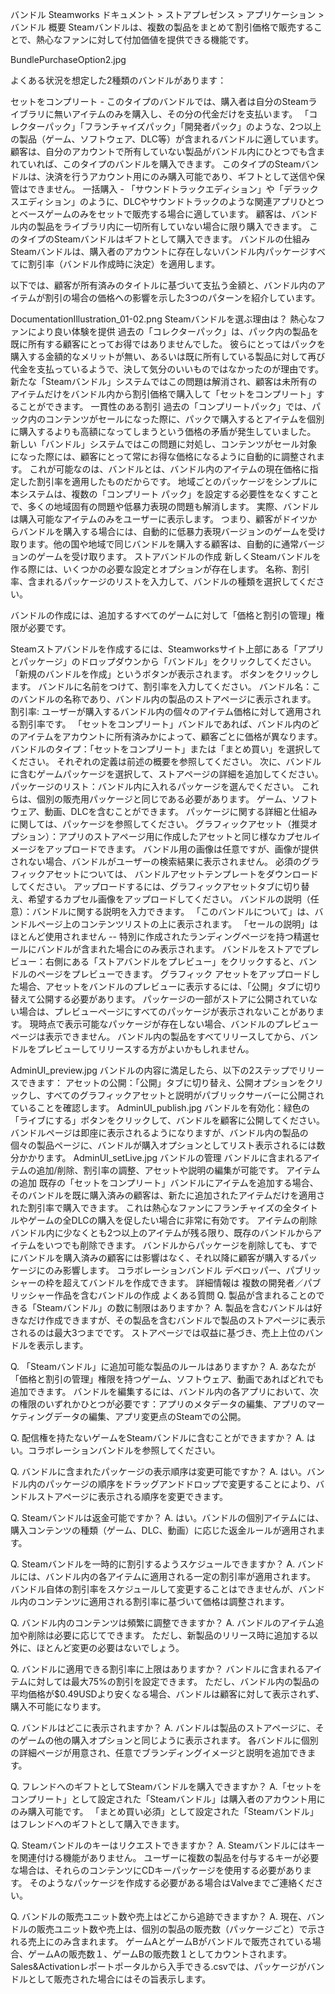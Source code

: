 バンドル
Steamworks ドキュメント > ストアプレゼンス > アプリケーション > バンドル
概要
Steamバンドルは、複数の製品をまとめて割引価格で販売することで、熱心なファンに対して付加価値を提供できる機能です。

BundlePurchaseOption2.jpg

よくある状況を想定した2種類のバンドルがあります：

セットをコンプリート - このタイプのバンドルでは、購入者は自分のSteamライブラリに無いアイテムのみを購入し、その分の代金だけを支払います。 「コレクターパック」「フランチャイズパック」「開発者パック」のような、2つ以上の製品（ゲーム、ソフトウェア、DLC等）が含まれるバンドルに適しています。 顧客は、自分のアカウントで所有していない製品がバンドル内にひとつでも含まれていれば、このタイプのバンドルを購入できます。 このタイプのSteamバンドルは、決済を行うアカウント用にのみ購入可能であり、ギフトとして送信や保管はできません。
一括購入 - 「サウンドトラックエディション」や「デラックスエディション」のように、DLCやサウンドトラックのような関連アプリひとつとベースゲームのみをセットで販売する場合に適しています。 顧客は、バンドル内の製品をライブラリ内に一切所有していない場合に限り購入できます。 このタイプのSteamバンドルはギフトとして購入できます。
バンドルの仕組み
Steamバンドルは、購入者のアカウントに存在しないバンドル内パッケージすべてに割引率（バンドル作成時に決定）を適用します。

以下では、顧客が所有済みのタイトルに基づいて支払う金額と、バンドル内のアイテムが割引の場合の価格への影響を示した3つのパターンを紹介しています。

DocumentationIllustration_01-02.png
Steamバンドルを選ぶ理由は？
熱心なファンにより良い体験を提供
過去の「コレクターパック」は、パック内の製品を既に所有する顧客にとってお得ではありませんでした。 彼らにとってはパックを購入する金額的なメリットが無い、あるいは既に所有している製品に対して再び代金を支払っているようで、決して気分のいいものではなかったのが理由です。 新たな「Steamバンドル」システムではこの問題は解消され、顧客は未所有のアイテムだけをバンドル内から割引価格で購入して「セットをコンプリート」することができます。
一貫性のある割引
過去の「コンプリートパック」では、パック内のコンテンツがセールになった際に、パックで購入するとアイテムを個別に購入するよりも高額になってしまうという価格の矛盾が発生していました。 新しい「バンドル」システムではこの問題に対処し、コンテンツがセール対象になった際には、顧客にとって常にお得な価格になるように自動的に調整されます。 これが可能なのは、バンドルとは、バンドル内のアイテムの現在価格に指定した割引率を適用したものだからです。
地域ごとのパッケージをシンプルに
本システムは、複数の「コンプリート パック」を設定する必要性をなくすことで、多くの地域固有の問題や低暴力表現の問題も解消します。 実際、バンドルは購入可能なアイテムのみをユーザーに表示します。 つまり、顧客がドイツからバンドルを購入する場合には、自動的に低暴力表現バージョンのゲームを受け取ります。他の国や地域で同じバンドルを購入する顧客は、自動的に通常バージョンのゲームを受け取ります。
ストアバンドルの作成
新しくSteamバンドルを作る際には、いくつかの必要な設定とオプションが存在します。 名称、割引率、含まれるパッケージのリストを入力して、バンドルの種類を選択してください。

バンドルの作成には、追加するすべてのゲームに対して「価格と割引の管理」権限が必要です。

Steamストアバンドルを作成するには、Steamworksサイト上部にある「アプリとパッケージ」のドロップダウンから「バンドル」をクリックしてください。
「新規のバンドルを作成」というボタンが表示されます。 ボタンをクリックします。
バンドルに名前をつけて、割引率を入力してください。
バンドル名：このバンドルの名称であり、バンドル内の製品のストアページに表示されます。
割引率: ユーザーが購入するバンドル内の個々のアイテム価格に対して適用される割引率です。 「セットをコンプリート」バンドルであれば、バンドル内のどのアイテムをアカウントに所有済みかによって、顧客ごとに価格が異なります。
バンドルのタイプ：「セットをコンプリート」または「まとめ買い」を選択してください。 それぞれの定義は前述の概要を参照してください。
次に、バンドルに含むゲームパッケージを選択して、ストアページの詳細を追加してください。
パッケージのリスト：バンドル内に入れるパッケージを選んでください。 これらは、個別の販売用パッケージと同じである必要があります。 ゲーム、ソフトウェア、動画、DLCを含むことができます。
パッケージに関する詳細と仕組みに関しては、パッケージを参照してください。
グラフィックアセット（推奨オプション）：アプリのストアページ用に作成したアセットと同じ様なカプセルイメージをアップロードできます。 バンドル用の画像は任意ですが、画像が提供されない場合、バンドルがユーザーの検索結果に表示されません。 必須のグラフィックアセットについては、 バンドルアセットテンプレートをダウンロードしてください。 アップロードするには、グラフィックアセットタブに切り替え、希望するカプセル画像をアップロードしてください。
バンドルの説明（任意）：バンドルに関する説明を入力できます。 「このバンドルについて」は、バンドルページ上のコンテンツリストの上に表示されます。 「セールの説明」はほとんど使用されません -- 特別に作成されたランディングページを持つ精選セールにバンドルが含まれた場合にのみ表示されます。
バンドルをストアでプレビュー：右側にある「ストアバンドルをプレビュー」をクリックすると、バンドルのページをプレビューできます。 グラフィック アセットをアップロードした場合、アセットをバンドルのプレビューに表示するには、「公開」タブに切り替えて公開する必要があります。 パッケージの一部がストアに公開されていない場合は、プレビューページにすべてのパッケージが表示されないことがあります。 現時点で表示可能なパッケージが存在しない場合、バンドルのプレビューページは表示できません。 バンドル内の製品をすべてリリースしてから、バンドルをプレビューしてリリースする方がよいかもしれません。

AdminUI_preview.jpg
バンドルの内容に満足したら、以下の2ステップでリリースできます：
アセットの公開：「公開」タブに切り替え、公開オプションをクリックし、すべてのグラフィックアセットと説明がパブリックサーバーに公開されていることを確認します。
AdminUI_publish.jpg
バンドルを有効化：緑色の「ライブにする」ボタンをクリックして、バンドルを顧客に公開してください。 バンドルページは即座に表示されるようになりますが、バンドル内の製品の個々の製品ページに、バンドルが購入オプションとしてリスト表示されるには数分かかります。
AdminUI_setLive.jpg
バンドルの管理
バンドルに含まれるアイテムの追加/削除、割引率の調整、アセットや説明の編集が可能です。
アイテムの追加
既存の「セットをコンプリート」バンドルにアイテムを追加する場合、そのバンドルを既に購入済みの顧客は、新たに追加されたアイテムだけを適用された割引率で購入できます。 これは熱心なファンにフランチャイズの全タイトルやゲームの全DLCの購入を促したい場合に非常に有効です。
アイテムの削除
バンドル内に少なくとも2つ以上のアイテムが残る限り、既存のバンドルからアイテムをいつでも削除できます。 バンドルからパッケージを削除しても、すでにバンドルを購入済みの顧客には影響はなく、それ以降に顧客が購入するパッケージにのみ影響します。
コラボレーションバンドル
デベロッパー、パブリッシャーの枠を超えてバンドルを作成できます。 詳細情報は 
複数の開発者／パブリッシャー作品を含むバンドルの作成
よくある質問
Q. 製品が含まれることのできる「Steamバンドル」の数に制限はありますか？
A. 製品を含むバンドルは好きなだけ作成できますが、その製品を含むバンドルで製品のストアページに表示されるのは最大3つまでです。 ストアページでは収益に基づき、売上上位のバンドルを表示します。

Q. 「Steamバンドル」に追加可能な製品のルールはありますか？
A. あなたが「価格と割引の管理」権限を持つゲーム、ソフトウェア、動画であればどれでも追加できます。 バンドルを編集するには、バンドル内の各アプリにおいて、次の権限のいずれかひとつが必要です：アプリのメタデータの編集、アプリのマーケティングデータの編集、アプリ変更点のSteamでの公開。

Q. 配信権を持たないゲームをSteamバンドルに含むことができますか？
A. はい。コラボレーションバンドルを参照してください。

Q. バンドルに含まれたパッケージの表示順序は変更可能ですか？
A. はい。バンドル内のパッケージの順序をドラッグアンドドロップで変更することにより、バンドルストアページに表示される順序を変更できます。

Q. Steamバンドルは返金可能ですか？
A. はい。バンドルの個別アイテムには、購入コンテンツの種類（ゲーム、DLC、動画）に応じた返金ルールが適用されます。

Q. Steamバンドルを一時的に割引するようスケジュールできますか？
A. バンドルには、バンドル内の各アイテムに適用される一定の割引率が適用されます。 バンドル自体の割引率をスケジュールして変更することはできませんが、バンドル内のコンテンツに適用される割引率に基づいて価格は調整されます。

Q. バンドル内のコンテンツは頻繁に調整できますか？
A. バンドルのアイテム追加や削除は必要に応じてできます。 ただし、新製品のリリース時に追加する以外に、ほとんど変更の必要はないでしょう。

Q. バンドルに適用できる割引率に上限はありますか？
バンドルに含まれるアイテムに対しては最大75%の割引を設定できます。 ただし、バンドル内の製品の平均価格が$0.49USDより安くなる場合、バンドルは顧客に対して表示されず、購入不可能になります。

Q. バンドルはどこに表示されますか？
A. バンドルは製品のストアページに、そのゲームの他の購入オプションと同じように表示されます。 各バンドルに個別の詳細ページが用意され、任意でブランディングイメージと説明を追加できます。

Q. フレンドへのギフトとしてSteamバンドルを購入できますか？
A.「セットをコンプリート」として設定された「Steamバンドル」は購入者のアカウント用にのみ購入可能です。 「まとめ買い必須」として設定された「Steamバンドル」はフレンドへのギフトとして購入できます。

Q. Steamバンドルのキーはリクエストできますか？
A. Steamバンドルにはキーを関連付ける機能がありません。 ユーザーに複数の製品を付与するキーが必要な場合は、それらのコンテンツにCDキーパッケージを使用する必要があります。 そのようなパッケージを作成する必要がある場合はValveまでご連絡ください。

Q. バンドルの販売ユニット数や売上はどこから追跡できますか？
A. 現在、バンドルの販売ユニット数や売上は、個別の製品の販売数（パッケージごと）で示される売上にのみ含まれます。 ゲームAとゲームBがバンドルで販売されている場合、ゲームAの販売数１、ゲームBの販売数１としてカウントされます。Sales&Activationレポートポータルから入手できる.csvでは、パッケージがバンドルとして販売された場合にはその旨表示します。